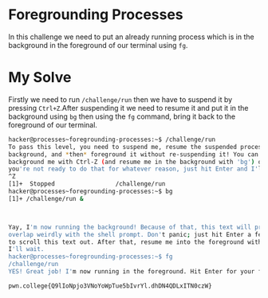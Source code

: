# Foregrounding Processes
In this challenge we need to put an already running process which is in the background in the foreground of our terminal using `fg`.

# My Solve
Firstly we need to run `/challenge/run` then we have to suspend it by pressing `Ctrl+Z`.After suspending it we need to resume it and put it in the background using `bg` then using the `fg` command, bring it back to the foreground of our terminal.
```bash
hacker@processes~foregrounding-processes:~$ /challenge/run
To pass this level, you need to suspend me, resume the suspended process in the 
background, and *then* foreground it without re-suspending it! You can 
background me with Ctrl-Z (and resume me in the background with 'bg') or, if 
you're not ready to do that for whatever reason, just hit Enter and I'll exit!
^Z
[1]+  Stopped                 /challenge/run
hacker@processes~foregrounding-processes:~$ bg
[1]+ /challenge/run &



Yay, I'm now running the background! Because of that, this text will probably 
overlap weirdly with the shell prompt. Don't panic; just hit Enter a few times 
to scroll this text out. After that, resume me into the foreground with 'fg'; 
I'll wait.
hacker@processes~foregrounding-processes:~$ fg
/challenge/run
YES! Great job! I'm now running in the foreground. Hit Enter for your flag!

pwn.college{Q9lIoNpjo3VNoYoWpTue5bIvrYl.dhDN4QDLxITN0czW}
